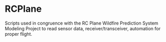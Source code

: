 # RCPlane
Scripts used in congruence with the RC Plane Wildfire Prediction System Modeling Project to read sensor data, receiver/transceiver, automation for proper flight.
